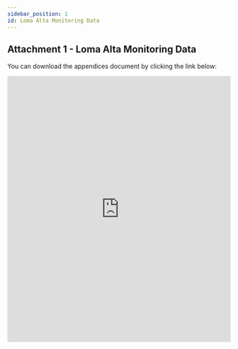 ```yaml
---
sidebar_position: 1
id: Loma Alta Monitoring Data
---
```


## Attachment 1 - Loma Alta Monitoring Data

You can download the appendices document by clicking the link below:

<iframe src="https://dagrs.berkeley.edu/sites/default/files/2020-01/sample.pdf" width="100%" height="600px" frameborder="0" scrolling="no"></iframe>
